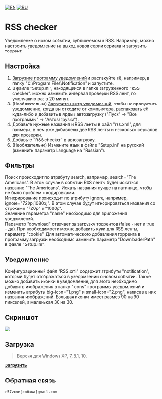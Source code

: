 [![EN](https://user-images.githubusercontent.com/9499881/33184537-7be87e86-d096-11e7-89bb-f3286f752bc6.png)](https://github.com/r57zone/RSS-checker/) 
[![RU](https://user-images.githubusercontent.com/9499881/27683795-5b0fbac6-5cd8-11e7-929c-057833e01fb1.png)](https://github.com/r57zone/RSS-checker/blob/master/README.RU.md) 
# RSS checker
Уведомление о новом событии, публикуемом в RSS. Например, можно настроить уведомление на выход новой серии сериала и загрузить торрент.

## Настройка
1. [Загрузите программу уведомлений](https://github.com/r57zone/notifications) и распакуйте её, например, в папку "C:\Program Files\Notification" и запустите.<br>
2. В файле "Setup.ini", находящийся в папке загруженного "RSS checker". можно изменить интервал проверки RSS лент, по умолчанию раз в 20 минут.<br>
3. (Необязательно) [Загрузите центр уведомлений](https://github.com/r57zone/Notification-center), чтобы не пропустить уведомление, когда вы отходите от компьютера, распаковать её куда-либо и добавить в ярдык автозагрузку ("Пуск" -> "Все программы" -> "Автозагрузка").<br>
4. Добавьте нужные названия и RSS ленты в файл "rss.xml", для примера, в нем уже добавлены две RSS ленты и несколько сериалов для проверки.<br>
5. Добавьте "RSS checker" в автозагрузку.<br>
6. (Необязательно) Измените язык в файле "Setup.ini" на русский (изменить параметр Language на "Russian").

## Фильтры
Поиск происходит по атрибуту search, например, search="The Americans". В этом случае в событии RSS ленты будет искаться название "The Americans". Искать названия лучше на латинице, чтобы не было проблем с кодировками.<br>
Игнорирование происходит по атрибуту ignore, например, ignore="720p;1080p;". В этом случае будут игнорироваться названия со строками "720p" и "1080p".<br>
Значение параметра "name" необходимо для приложения уведомлений.<br>
Параметр "download" отвечает за загрузку торрентов (false - нет и true - да). При необходимости можно добавить куки для RSS ленты, параметр "cookie". Для автоматического добавления торрента в программу загрузки необходимо изменить параметр "DownloaderPath" в файле "Setup.ini".

## Уведомление
Конфигурационный файл "RSS.xml" содержит атрибуты "notification", который будет отображаться в уведомлении о новом событии. Также можно добавить иконки в уведомление, для этого необходимо добавить изображения в папку "Icons" программы уведомлений и изменить атрибуты big-icon="1.png" и small-icon="2.png", написав в них названия изображений. Большая иконка имеет размер 90 на 90 пикселей, а маленькая 30 на 30.

## Скриншот
![](https://user-images.githubusercontent.com/9499881/34340035-02dc76d2-e996-11e7-9a6d-71ddb14dbc8d.png)

## Загрузка
>Версия для Windows XP, 7, 8.1, 10.

**[Загрузить](https://github.com/r57zone/RSS-checker/releases)**

## Обратная связь
`r57zone[собака]gmail.com`

